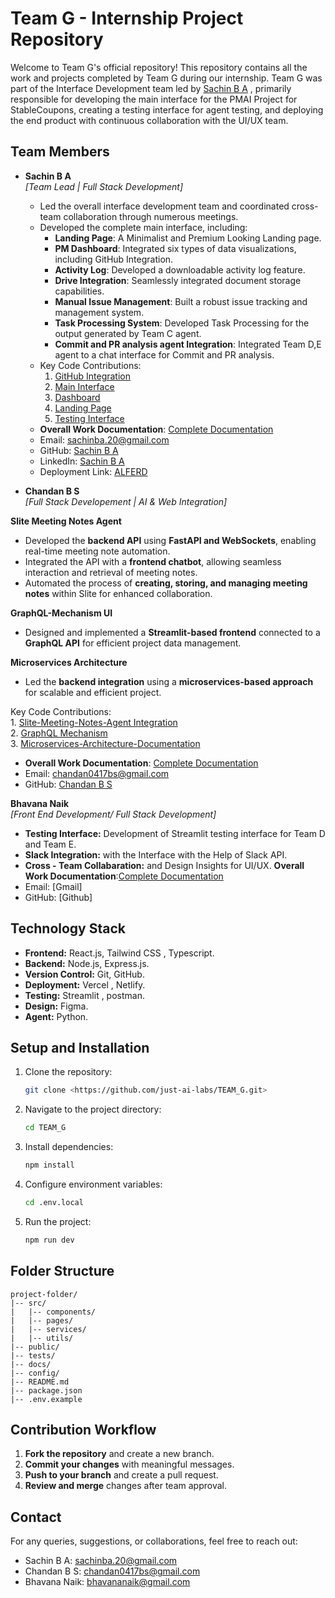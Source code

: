 # Team G - Internship Project Repository

Welcome to Team G's official repository! This repository contains all the work and projects completed by Team G during our internship. Team G was part of the Interface Development team led by [Sachin B A](https://github.com/Sachin-B-A) , primarily responsible for developing the main interface for the PMAI Project for StableCoupons, creating a testing interface for agent testing, and deploying the end product with continuous collaboration with the UI/UX team.

## Team Members
- **Sachin B A**  
  *[Team Lead | Full Stack Development]*  
  - Led the overall interface development team and coordinated cross-team collaboration through numerous meetings.  
  - Developed the complete main interface, including:
    - **Landing Page**: A Minimalist and Premium Looking Landing page.
    - **PM Dashboard**: Integrated six types of data visualizations, including GitHub Integration.
    - **Activity Log**: Developed a downloadable activity log feature.  
    - **Drive Integration**: Seamlessly integrated document storage capabilities.  
    - **Manual Issue Management**: Built a robust issue tracking and management system.  
    - **Task Processing System**: Developed Task Processing for the output generated by Team C agent.
    - **Commit and PR analysis agent Integration**: Integrated Team D,E agent to a chat interface for Commit and PR analysis.
  - Key Code Contributions:  
    1. [GitHub Integration](https://github.com/just-ai-labs/TEAM_G/tree/main/Github_Integration)  
    2. [Main Interface](https://github.com/just-ai-labs/TEAM_G/tree/main/PMAI_2)  
    3. [Dashboard](https://github.com/just-ai-labs/TEAM_G/tree/main/dashboard_working)  
    4. [Landing Page](https://github.com/just-ai-labs/TEAM_G/tree/main/landing_page)  
    5. [Testing Interface](https://github.com/just-ai-labs/TEAM_G/blob/main/Team-D-Testing-Interface.py)  
  - **Overall Work Documentation**: [Complete Documentation](https://docs.google.com/document/d/1SNTEiY_qPfMQRCPJfeDsyRmmsDsxmgs1bC5QbgW1BeE/edit?usp=sharing)  
  - Email: sachinba.20@gmail.com  
  - GitHub: [Sachin B A](https://github.com/Sachin-B-A)  
  - LinkedIn: [Sachin B A](https://www.linkedin.com/in/b-a-sachin/)
  - Deployment Link: [ALFERD](https://sparkly-kelpie-56b5aa.netlify.app/)

- **Chandan B S**  
*[Full Stack Developement | AI & Web Integration]*  

**Slite Meeting Notes Agent**  
- Developed the **backend API** using **FastAPI and WebSockets**, enabling real-time meeting note automation.  
- Integrated the API with a **frontend chatbot**, allowing seamless interaction and retrieval of meeting notes.  
- Automated the process of **creating, storing, and managing meeting notes** within Slite for enhanced collaboration.  

**GraphQL-Mechanism UI**  
- Designed and implemented a **Streamlit-based frontend** connected to a **GraphQL API** for efficient project data management.   

**Microservices Architecture**  
- Led the **backend integration** using a **microservices-based approach** for scalable and efficient project.  
  
Key Code Contributions:  
    1. [Slite-Meeting-Notes-Agent Integration](https://github.com/just-ai-labs/Slite-MeetingNotes-Agent)  
    2. [GraphQL Mechanism](https://github.com/just-ai-labs/GraphQL_Mechanism)  
    3. [Microservices-Architecture-Documentation](https://docs.google.com/document/d/1abZ0MYZIX0-zBRfXpb5P7Rvlpwgv4TbwWyrbJat8-DA/edit?usp=sharing)  
     
  - **Overall Work Documentation**: [Complete Documentation](https://docs.google.com/document/d/1PvUMNoObEJvdaaUCGo3Xui-_Xu917NnG5hrOI_xomyk/edit?usp=sharing)  
  - Email: chandan0417bs@gmail.com 
  - GitHub: [Chandan B S](https://github.com/chandan0417)  
   


**Bhavana Naik**  
  *[Front End Development/ Full Stack Development]*  
  - **Testing Interface:** Development of Streamlit testing interface for Team D and Team E.
  - **Slack Integration:** with the Interface with the Help of Slack API.
  - **Cross - Team Collabaration:** and Design Insights for UI/UX.
  **Overall Work Documentation**:[Complete Documentation](https://docs.google.com/document/d/1m75G-Gz0mDxOMNKAN1q7XRIgyaJAvhz4tHzdepX2o60/edit?tab=t.0#heading=h.djf7xr82b7vx)    
  - Email: [Gmail]  
  - GitHub: [Github]    

## Technology Stack
- **Frontend:** React.js, Tailwind CSS , Typescript.
- **Backend:** Node.js, Express.js.
- **Version Control:** Git, GitHub.
- **Deployment:** Vercel , Netlify.
- **Testing:** Streamlit , postman.
- **Design:** Figma.
- **Agent:** Python.

## Setup and Installation
1. Clone the repository:
    ```bash
    git clone <https://github.com/just-ai-labs/TEAM_G.git>
    ```
2. Navigate to the project directory:
    ```bash
    cd TEAM_G
    ```
3. Install dependencies:
    ```bash
    npm install
    ```
4. Configure environment variables:
    ```bash
    cd .env.local
    ```
5. Run the project:
    ```bash
    npm run dev
    ```

## Folder Structure
```
project-folder/
|-- src/
|   |-- components/
|   |-- pages/
|   |-- services/
|   |-- utils/
|-- public/
|-- tests/
|-- docs/
|-- config/
|-- README.md
|-- package.json
|-- .env.example
```

## Contribution Workflow
1. **Fork the repository** and create a new branch.
2. **Commit your changes** with meaningful messages.
3. **Push to your branch** and create a pull request.
4. **Review and merge** changes after team approval.



## Contact
For any queries, suggestions, or collaborations, feel free to reach out:
- Sachin B A: sachinba.20@gmail.com  
- Chandan B S: chandan0417bs@gmail.com
- Bhavana Naik: bhavananaik@gmail.com


